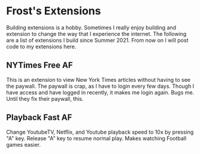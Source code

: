 # Frost's Extensions

Building extensions is a hobby. Sometimes I really enjoy building
and extension to change the way that I
experience the internet. The following are
a list of extensions I build since Summer 2021.
From now on I will post code to my extensions
here.

## NYTimes Free AF

This is an extension to view New York Times articles without having to see the paywall.
The paywall is crap, as I have to login every few days. Though
I have access and have logged in recently, it
makes me login again. Bugs me. Until they fix their
paywall, this.

## Playback Fast AF

Change YoutubeTV, Netflix, and Youtube playback speed to 10x by pressing "A" key. Release "A" key to resume normal play.
Makes watching Football games easier.
